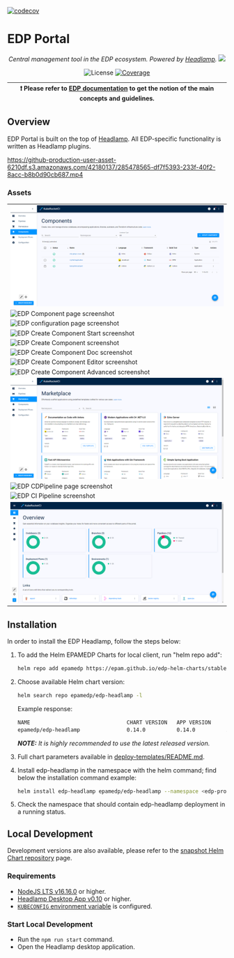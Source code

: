 [![codecov](https://codecov.io/gh/epam/edp-headlamp/branch/master/graph/badge.svg?token=14I4A446VF)](https://codecov.io/gh/epam/edp-headlamp)

# EDP Portal

<p align="center">
    <em>Central management tool in the EDP ecosystem. Powered by <a href="https://github.com/kinvolk/headlamp">Headlamp</a>.</em>
    <a href="https://github.com/kinvolk/headlamp"><img width=384 src="docs/headlamp_light.svg"></a>
</p>
<p align="center">
    <img alt="License" src="https://img.shields.io/github/license/epam/edp-headlamp">
    <a href="https://codecov.io/gh/epam/edp-headlamp"><img alt="Coverage" src="https://codecov.io/gh/epam/edp-headlamp/branch/master/graph/badge.svg?token=14I4A446VF"></a>
</p>

| :heavy_exclamation_mark: Please refer to [EDP documentation](https://epam.github.io/edp-install/) to get the notion of the main concepts and guidelines. |
| --- |

## Overview

EDP Portal is  built on the top of [Headlamp](https://github.com/headlamp-k8s/headlamp). All EDP-specific functionality is written as Headlamp plugins.

https://github-production-user-asset-6210df.s3.amazonaws.com/42180137/285478565-df7f5393-233f-40f2-8acc-b8b0d90cb687.mp4

### Assets

<table>
    <tr>
        <td>
            <img alt="EDP Components page screenshot" src="docs/assets/components.png">
        </td>
    </tr>
    <tr>
        <td>
            <img alt="EDP Component page screenshot" src="docs/assets/component.png">
        </td>
    </tr>
    <tr>
        <td>
            <img alt="EDP configuration page screenshot" src="docs/assets/configuration.png">
        </td>
    </tr>
    <tr>
        <td>
            <img alt="EDP Create Component Start screenshot" src="docs/assets/create_component_start.png">
        </td>
    </tr>
    <tr>
        <td>
            <img alt="EDP Create Component screenshot" src="docs/assets/create_component.png">
        </td>
    </tr>
    <tr>
        <td>
            <img alt="EDP Create Component Doc screenshot" src="docs/assets/create_component_doc.png">
        </td>
    </tr>
    <tr>
        <td>
            <img alt="EDP Create Component Editor screenshot" src="docs/assets/create_component_editor.png">
        </td>
    </tr>
    <tr>
        <td>
            <img alt="EDP Create Component Advanced screenshot" src="docs/assets/create_component_advanced.png">
        </td>
    </tr>
   <tr>
        <td>
            <img alt="EDP CDPipeline page screenshot" src="docs/assets/marketplace.png">
        </td>
    </tr>
   <tr>
        <td>
            <img alt="EDP CDPipeline page screenshot" src="docs/assets/cdpipeline.png">
        </td>
    </tr>
   <tr>
        <td>
            <img alt="EDP CI Pipeline screenshot" src="docs/assets/pipelineview.png">
        </td>
    </tr>
    <tr>
        <td>
            <img alt="EDP overview page screenshot" src="docs/assets/overview.png">
        </td>
    </tr>
</table>

## Installation

In order to install the EDP Headlamp, follow the steps below:

1. To add the Helm EPAMEDP Charts for local client, run "helm repo add":

     ```bash
     helm repo add epamedp https://epam.github.io/edp-helm-charts/stable
     ```

2. Choose available Helm chart version:

     ```bash
     helm search repo epamedp/edp-headlamp -l
     ```

   Example response:

     ```bash
     NAME                	            CHART VERSION	APP VERSION	    DESCRIPTION
     epamedp/edp-headlamp	            0.14.0        	0.14.0      	A Helm chart for EDP Headlamp
     ```

    _**NOTE:** It is highly recommended to use the latest released version._

3. Full chart parameters available in [deploy-templates/README.md](deploy-templates/README.md).

4. Install edp-headlamp in the <edp-project> namespace with the helm command; find below the installation command example:

    ```bash
    helm install edp-headlamp epamedp/edp-headlamp --namespace <edp-project> --version <chart_version> --set name=edp-headlamp --set global.platform=<platform_type>
    ```

5. Check the <edp-project> namespace that should contain edp-headlamp deployment in a running status.

## Local Development

Development versions are also available, please refer to the [snapshot Helm Chart repository](https://epam.github.io/edp-helm-charts/snapshot/) page.

### Requirements

* [NodeJS LTS v16.16.0](https://nodejs.org) or higher.
* [Headlamp Desktop App v0.10](https://kinvolk.github.io/headlamp/docs/latest/installation/desktop) or higher.
* [`KUBECONFIG` environment variable](https://kubernetes.io/docs/concepts/configuration/organize-cluster-access-kubeconfig) is configured.

### Start Local Development

* Run the `npm run start` command.
* Open the Headlamp desktop application.

